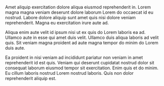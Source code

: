 Amet aliquip exercitation dolore aliqua eiusmod reprehenderit in. Lorem magna magna veniam deserunt dolore laborum Lorem do occaecat id eu nostrud. Labore dolore aliquip sunt amet quis nisi dolore veniam reprehenderit. Magna eu exercitation irure aute ad.

Aliqua enim aute velit id ipsum nisi ut ex quis do Lorem laboris ea ad. Ullamco aute in esse qui amet duis velit. Ullamco duis aliqua laboris ad velit quis. Sit veniam magna proident ad aute magna tempor do minim do Lorem duis aute.

Ea proident in nisi veniam ad incididunt pariatur non veniam in amet reprehenderit id est quis. Veniam qui deserunt cupidatat nostrud dolor sit consequat laborum eiusmod tempor sit exercitation. Enim quis et do minim. Eu cillum laboris nostrud Lorem nostrud laboris. Quis non dolor reprehenderit aliquip est.